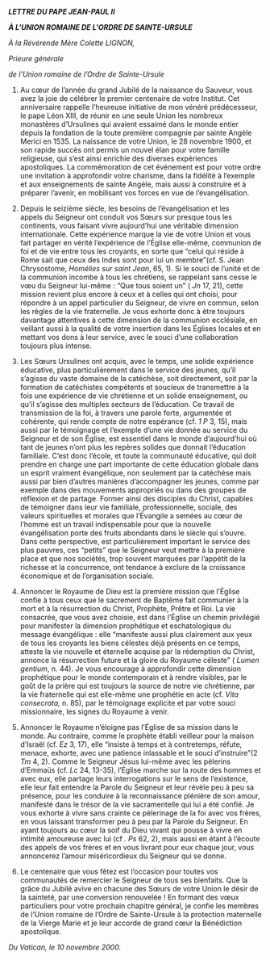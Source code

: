 ***LETTRE DU PAPE JEAN-PAUL II***

***À L'UNION ROMAINE DE L'ORDRE DE SAINTE-URSULE***

*À la Révérende Mère Colette LIGNON,*

*Prieure générale*

*de l’Union romaine de l’Ordre de Sainte-Ursule*

1. Au cœur de l’année du grand Jubilé de la naissance du Sauveur, vous avez la joie de célébrer le premier centenaire de votre Institut. Cet anniversaire rappelle l’heureuse initiative de mon vénéré prédécesseur, le pape Léon XIII, de réunir en une seule Union les nombreux monastères d’Ursulines qui avaient essaimé dans le monde entier depuis la fondation de la toute première compagnie par sainte Angèle Merici en 1535. La naissance de votre Union, le 28 novembre 1900, et son rapide succès ont permis un nouvel élan pour votre famille religieuse, qui s’est ainsi enrichie des diverses expériences apostoliques. La commémoration de cet événement est pour votre ordre une invitation à approfondir votre charisme, dans la fidélité à l’exemple et aux enseignements de sainte Angèle, mais aussi à construire et à préparer l’avenir, en mobilisant vos forces en vue de l’évangélisation.

2. Depuis le seizième siècle, les besoins de l’évangélisation et les appels du Seigneur ont conduit vos Sœurs sur presque tous les continents, vous faisant vivre aujourd’hui une véritable dimension internationale. Cette expérience marque la vie de votre Union et vous fait partager en vérité l’expérience de l’Église elle-même, communion de foi et de vie entre tous les croyants, en sorte que “celui qui réside à Rome sait que ceux des Indes sont pour lui un membre”(cf. S. Jean Chrysostome, *Homélies sur saint Jean*, 65, 1). Si le souci de l’unité et de la communion incombe à tous les chrétiens, se rappelant sans cesse le vœu du Seigneur lui-même : “Que tous soient un” ( *Jn* 17, 21), cette mission revient plus encore à ceux et à celles qui ont choisi, pour répondre à un appel particulier du Seigneur, de vivre en commun, selon les règles de la vie fraternelle. Je vous exhorte donc à être toujours davantage attentives à cette dimension de la communion ecclésiale, en veillant aussi à la qualité de votre insertion dans les Églises locales et en mettant vos dons à leur service, avec le souci d’une collaboration toujours plus intense.

3. Les Sœurs Ursulines ont acquis, avec le temps, une solide expérience éducative, plus particulièrement dans le service des jeunes, qu’il s’agisse du vaste domaine de la catéchèse, soit directement, soit par la formation de catéchistes compétents et soucieux de transmettre à la fois une expérience de vie chrétienne et un solide enseignement, ou qu’il s’agisse des multiples secteurs de l’éducation. Ce travail de transmission de la foi, à travers une parole forte, argumentée et cohérente, qui rende compte de notre espérance (cf. *1 P* 3, 15), mais aussi par le témoignage et l’exemple d’une vie donnée au service du Seigneur et de son Église, est essentiel dans le monde d’aujourd’hui où tant de jeunes n’ont plus les repères solides que donnait l’éducation familiale. C’est donc l’école, et toute la communauté éducative, qui doit prendre en charge une part importante de cette éducation globale dans un esprit vraiment évangélique, non seulement par la catéchèse mais aussi par bien d’autres manières d’accompagner les jeunes, comme par exemple dans des mouvements appropriés ou dans des groupes de réflexion et de partage. Former ainsi des disciples du Christ, capables de témoigner dans leur vie familiale, professionnelle, sociale, des valeurs spirituelles et morales que l’Évangile a semées au cœur de l’homme est un travail indispensable pour que la nouvelle évangélisation porte des fruits abondants dans le siècle qui s’ouvre. Dans cette perspective, est particulièrement important le service des plus pauvres, ces “petits” que le Seigneur veut mettre à la première place et que nos sociétés, trop souvent marquées par l’appétit de la richesse et la concurrence, ont tendance à exclure de la croissance économique et de l’organisation sociale.

4. Annoncer le Royaume de Dieu est la première mission que l’Église confie à tous ceux que le sacrement de Baptême fait communier à la mort et à la résurrection du Christ, Prophète, Prêtre et Roi. La vie consacrée, que vous avez choisie, est dans l’Église un chemin privilégié pour manifester la dimension prophétique et eschatologique du message évangélique : elle “manifeste aussi plus clairement aux yeux de tous les croyants les biens célestes déjà présents en ce temps, atteste la vie nouvelle et éternelle acquise par la rédemption du Christ, annonce la résurrection future et la gloire du Royaume céleste” ( *Lumen gentium*, n. 44). Je vous encourage à approfondir cette dimension prophétique pour le monde contemporain et à rendre visibles, par le goût de la prière qui est toujours la source de notre vie chrétienne, par la vie fraternelle qui est elle-même une prophétie en acte (cf. *Vita consecrata,* n. 85), par le témoignage explicite et par votre souci missionnaire, les signes du Royaume à venir.

5. Annoncer le Royaume n’éloigne pas l’Église de sa mission dans le monde. Au contraire, comme le prophète établi veilleur pour la maison d’Israël (cf. *Ez* 3, 17), elle “insiste à temps et à contretemps, réfute, menace, exhorte, avec une patience inlassable et le souci d’instruire”(2 *Tm* 4, 2). Comme le Seigneur Jésus lui-même avec les pèlerins d’Emmaüs (cf. *Lc* 24, 13-35), l’Église marche sur la route des hommes et avec eux, elle partage leurs interrogations sur le sens de l’existence, elle leur fait entendre la Parole du Seigneur et leur révèle peu à peu sa présence, pour les conduire à la reconnaissance plénière de son amour, manifesté dans le trésor de la vie sacramentelle qui lui a été confié. Je vous exhorte à vivre sans crainte ce pèlerinage de la foi avec vos frères, en vous laissant transformer peu à peu par la Parole du Seigneur. En ayant toujours au cœur la soif du Dieu vivant qui pousse à vivre en intimité amoureuse avec lui (cf *. Ps* 62, 2), mais aussi en étant à l’écoute des appels de vos frères et en vous livrant pour eux chaque jour, vous annoncerez l’amour miséricordieux du Seigneur qui se donne.

6. Le centenaire que vous fêtez est l’occasion pour toutes vos communautés de remercier le Seigneur de tous ses bienfaits. Que la grâce du Jubilé avive en chacune des Sœurs de votre Union le désir de la sainteté, par une conversion renouvelée ! En formant des vœux particuliers pour votre prochain chapitre général, je confie les membres de l’Union romaine de l’Ordre de Sainte-Ursule à la protection maternelle de la Vierge Marie et je leur accorde de grand cœur la Bénédiction apostolique.

*Du Vatican, le 10 novembre 2000.*